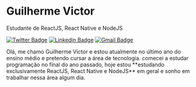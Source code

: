 <h1>Guilherme Victor</h1>

<p>Estudante de ReactJS, React Native e NodeJS</p>

[![Twitter Badge](https://img.shields.io/badge/-@ounicogui-292929?style=flat-square&labelColor=292929&logo=twitter&logoColor=white&link=https://twitter.com/ounicogui)](https://twitter.com/ounicogui) 
[![Linkedin Badge](https://img.shields.io/badge/-Guilherme%20Victor-292929?style=flat-square&logo=Linkedin&logoColor=white&link=https://www.linkedin.com/in/guilhermeviictor/)](https://www.linkedin.com/in/guilhermeviictor/) 
[![Gmail Badge](https://img.shields.io/badge/-guivictorcontato@gmail.com-292929?style=flat-square&logo=Gmail&logoColor=white&link=mailto:guivictorcontato@gmail.com)](mailto:guivictorcontato@gmail.com)

<p>Olá, me chamo Guilherme Victor e estou atualmente no último ano do ensino médio e pretendo cursar a área de tecnologia. comecei a estudar programação no final do ano passado, hoje estou **estudando exclusivamente ReactJS, React Native e NodeJS** em geral e sonho em trabalhar nessa área algum dia.</p>
